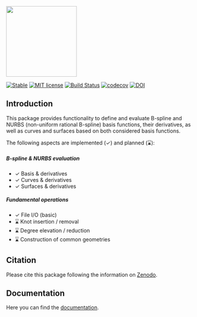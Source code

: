 

<picture>
  <source media="(prefers-color-scheme: dark)" srcset="docs/src/assets/logo_Scat_READMEwhite.svg" height="190">
  <source media="(prefers-color-scheme: light)" srcset="docs/src/assets/logo_Scat_README.svg" height="190">
  <img alt="" src="" height="190">
</picture>


[![Stable](https://img.shields.io/badge/docs-stable-blue.svg)](https://hobezwe.github.io/Nurbs.jl/dev/)
[![MIT license](https://img.shields.io/badge/License-MIT-blue.svg)](https://github.com/hobezwe/Nurbs.jl/blob/main/LICENSE)
[![Build Status](https://github.com/hobezwe/Nurbs.jl/actions/workflows/CI.yml/badge.svg?branch=main)](https://github.com/hobezwe/Nurbs.jl/actions/workflows/CI.yml?query=branch%3Amain)
[![codecov](https://codecov.io/gh/HoBeZwe/Nurbs.jl/branch/main/graph/badge.svg?token=4F9NUNRC1K)](https://codecov.io/gh/HoBeZwe/Nurbs.jl)
[![DOI](https://zenodo.org/badge/375493054.svg)](https://zenodo.org/badge/latestdoi/375493054)


## Introduction

This package provides functionality to define and evaluate B-spline and NURBS (non-uniform rational B-spline) basis functions, their derivatives, as well as curves and surfaces based on both considered basis functions.

The following aspects are implemented (✓) and planned (⌛):

##### B-spline & NURBS evaluation
- ✓ Basis & derivatives 
- ✓ Curves & derivatives 
- ✓ Surfaces & derivatives 

##### Fundamental operations
- ✓ File I/O (basic)
- ⌛ Knot insertion / removal
- ⌛ Degree elevation / reduction
- ⌛ Construction of common geometries

## Citation

Please cite this package following the information on [Zenodo](https://zenodo.org/badge/latestdoi/375493054).


## Documentation

Here you can find the [documentation](https://hobezwe.github.io/Nurbs.jl/dev/).